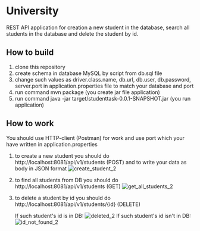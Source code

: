 # University
REST API application for creation a new student in the database,
search all students in the database and delete the student by id.
 
## How to build
1) clone this repository
2) create schema in database MySQL by script from db.sql file
3) change such values as driver.class.name, db.url, db.user, db.password, server.port 
in application.properties file to match your database and port
4) run command mvn package (you create jar file application)
5) run command java -jar target/studenttask-0.0.1-SNAPSHOT.jar (you run application)

## How to work


You should use HTTP-client (Postman) for work and use port which your have written in application.properties

1) to create a new student you should do http://localhost:8081/api/v1/students (POST)
and to write your data as body in JSON format
   ![create_student_2](https://user-images.githubusercontent.com/61760081/169706194-0a475bd8-8608-4361-b2a6-509c319e61b9.jpg)
2) to find all students from DB you should do http://localhost:8081/api/v1/students (GET)
   ![get_all_students_2](https://user-images.githubusercontent.com/61760081/169705067-3115caaf-7a5d-4787-9aa3-05be81f032aa.jpg)
3) to delete a student by id you should do http://localhost:8081/api/v1/students/{id} (DELETE)

   If such student's id is in DB:
   ![deleted_2](https://user-images.githubusercontent.com/61760081/169706029-6c0d9d52-a624-4228-8bcc-ce5f341aa5e0.jpg)
   If such student's id isn't in DB:
   ![id_not_found_2](https://user-images.githubusercontent.com/61760081/169706086-45578d37-2141-413b-95f1-ccd43562dd45.jpg)

